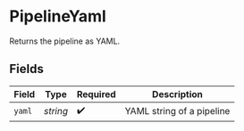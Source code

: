 # PipelineYaml

Returns the pipeline as YAML.


## Fields

| Field                     | Type                      | Required                  | Description               |
| ------------------------- | ------------------------- | ------------------------- | ------------------------- |
| `yaml`                    | *string*                  | :heavy_check_mark:        | YAML string of a pipeline |